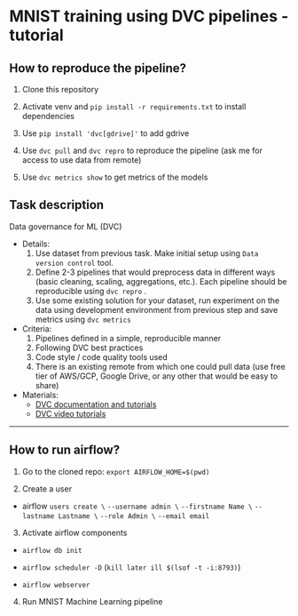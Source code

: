 # MNIST training using DVC pipelines - tutorial

## How to reproduce the pipeline?

1. Clone this repository

2. Activate venv and `pip install -r requirements.txt` to install dependencies 

3. Use `pip install 'dvc[gdrive]'` to add gdrive 

4. Use `dvc pull` and `dvc repro` to reproduce the pipeline (ask me for access to use data from remote)

5. Use `dvc metrics show` to get metrics of the models

## Task description

Data governance for ML (DVC)

- Details:
    1. Use dataset from previous task. Make initial setup using `Data version control` tool.
    2. Define 2-3 pipelines that would preprocess data in different ways (basic
    cleaning, scaling, aggregations, etc.). Each pipeline should be
    reproducible using `dvc repro` .
    3. Use some existing
    solution for your dataset, run experiment on the data using development
    environment from previous step and save metrics using `dvc metrics`
- Criteria:
    1. Pipelines defined in a simple, reproducible manner
    2. Following DVC best practices
    3. Code style / code quality tools used
    4. There is an existing remote from which one could pull data (use free tier of
    AWS/GCP, Google Drive, or any other that would be easy to share)
- Materials:
    - [DVC documentation and tutorials](https://dvc.org/doc/start)
    - [DVC video tutorials](https://www.youtube.com/channel/UC37rp97Go-xIX3aNFVHhXfQ/videos)

________________________________

## How to run airflow?

1) Go to the cloned repo: `export AIRFLOW_HOME=$(pwd)`

2) Create a user

- airflow `users create \`
          `--username admin \`
          `--firstname Name \`
          `--lastname Lastname \`
          `--role Admin \`
          `--email email`

3) Activate airflow components 

- `airflow db init`

- `airflow scheduler -D` (`kill later ill $(lsof -t -i:8793)`)

- `airflow webserver`

4) Run MNIST Machine Learning pipeline